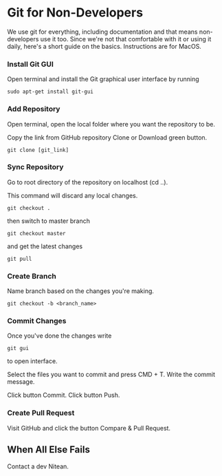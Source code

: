 # Git for Non-Developers

We use git for everything, including documentation and that means non-developers use it too. Since we're not that comfortable with it or using it daily, here's a short guide on the basics. Instructions are for MacOS.

### Install Git GUI

Open terminal and install the Git graphical user interface by running

`sudo apt-get install git-gui`

### Add Repository

Open terminal, open the local folder where you want the repository to be. 

Copy the link from GitHub repository Clone or Download green button.

`git clone [git_link]`

### Sync Repository

Go to root directory of the repository on localhost (cd ..). 

This command will discard any local changes.

`git checkout .`

then switch to master branch

`git checkout master`

and get the latest changes

`git pull`

### Create Branch

Name branch based on the changes you're making. 

`git checkout -b <branch_name>`

### Commit Changes

Once you've done the changes write

`git gui`

to open interface.

Select the files you want to commit and press CMD + T. Write the commit message.

Click button Commit. Click button Push. 

### Create Pull Request

Visit GitHub and click the button Compare & Pull Request.

## When All Else Fails

Contact a dev Nitean.
